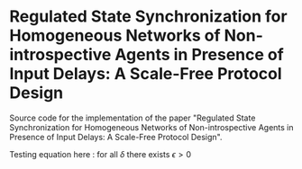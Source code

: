 # Regulated State Synchronization for Homogeneous Networks of Non-introspective Agents in Presence of Input Delays: A Scale-Free Protocol Design
Source code for the implementation of the paper "Regulated State Synchronization for Homogeneous Networks of Non-introspective Agents in Presence of Input Delays: A Scale-Free Protocol Design".

Testing equation here : for all $\delta$ there exists $\epsilon > 0$

